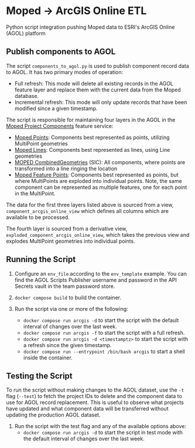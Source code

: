 # Moped → ArcGIS Online ETL

Python script integration pushing Moped data to ESRI's ArcGIS Online (AGOL) platform

## Publish components to AGOL

The script `components_to_agol.py` is used to publish component record data to AGOL. It has two primary modes of operation:

- Full refresh: This mode will delete all existing records in the AGOL feature layer and replace them with the current data from the Moped database.
- Incremental refresh: This mode will only update records that have been modified since a given timestamp.

The script is responsible for maintaining four layers in the AGOL in the [Moped Project Components](https://austin.maps.arcgis.com/home/item.html?id=1c084c8756a84e6db7e2796c98c850a2) feature service:

- [Moped Points](https://austin.maps.arcgis.com/home/item.html?id=1c084c8756a84e6db7e2796c98c850a2&sublayer=0): Components best represented as points, utilizing MultiPoint geometries
- [Moped Lines](https://austin.maps.arcgis.com/home/item.html?id=1c084c8756a84e6db7e2796c98c850a2&sublayer=1): Components best represented as lines, using Line geometries
- [MOPED CombinedGeometries](https://austin.maps.arcgis.com/home/item.html?id=1c084c8756a84e6db7e2796c98c850a2&sublayer=2) (SIC): All components, where points are transformed into a line ringing the location
- [Moped Feature Points](https://austin.maps.arcgis.com/home/item.html?id=1c084c8756a84e6db7e2796c98c850a2&sublayer=3): Components best represented as points, but where MultiPoints are exploded into individual points. Note, the same component can be represented as multiple features, one for each point in the MultiPoint.

The data for the first three layers listed above is sourced from a view, `component_arcgis_online_view` which defines all columns which are available to be processed.

The fourth layer is sourced from a derivative view, `exploded_component_arcgis_online_view`, which takes the previous view and explodes MultiPoint geometries into individual points.

## Running the Script

1. Configure an `env_file` according to the `env_template` example. You can find the AGOL Scripts Publisher username and password in the API Secrets vault in the team password store.

1. `docker compose build` to build the container.

1. Run the script via one or more of the following:
   - `docker compose run arcgis -d` to start the script with the default interval of changes over the last week.
   - `docker compose run arcgis -f` to start the script with a full refresh.
   - `docker compose run arcgis -d <timestamptz>` to start the script with a refresh since the given timestamp.
   - `docker compose run --entrypoint /bin/bash arcgis` to start a shell inside the container.

## Testing the Script

To run the script without making changes to the AGOL dataset, use the `-t` flag (`--test`) to fetch the project IDs to delete and the component data to use for AGOL record replacement. This is useful to observe what projects have updated and what component data will be transferred without updating the production AGOL dataset.

1. Run the script with the test flag and any of the available options above:
   - `docker compose run arcgis -d` to start the script in test mode with the default interval of changes over the last week.